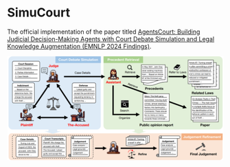 # SimuCourt

The official implementation of the paper titled [AgentsCourt: Building Judicial Decision-Making Agents with Court Debate Simulation and Legal Knowledge Augmentation (EMNLP 2024 Findings)](https://arxiv.org/abs/2403.02959). 

![Overview of our multi-agent framework for Judicial Decision-Making](https://github.com/Hezhitao2021/SimuCourt/blob/main/Framework.png)


